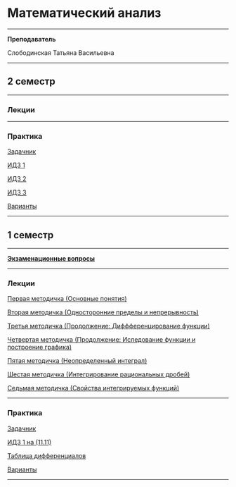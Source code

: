 # Математический анализ
____________
**Преподаватель**

Слободинская Татьяна Васильевна
___________
## 2 семестр
___________
### Лекции

_________
### Практика

[Задачник](../Files/MathematicalAnalysis/sem%201/berman.pdf)

[ИДЗ 1](../Files/MathematicalAnalysis/sem%202/Матан_ИДЗ_1.pdf)

[ИДЗ 2](../Files/MathematicalAnalysis/sem%202/Матан_ИДЗ_2.pdf)

[ИДЗ 3](../Files/MathematicalAnalysis/sem%202/Матан_ИДЗ_3.pdf)

[Варианты](../Files/MathematicalAnalysis/sem%202/Variants_sem_2.md)
___________
## 1 семестр
___________
[**Экзаменационные вопросы**](../Files/MathematicalAnalysis/sem%201/Матан%20вопросы%20к%20экзамену.pdf)
_________
### Лекции

[Первая методичка (Основные понятия)](../Files/MathematicalAnalysis/sem%201/MatanMetodichka1.pdf)

[Вторая методичка (Односторонние пределы и непрерывность)](../Files/MathematicalAnalysis/sem%201/MatanMetodichka2.pdf)

[Третья методичка (Продолжение: Диффференцирование функции)](../Files/MathematicalAnalysis/sem%201/MatanMetodichka3.pdf)

[Четвертая методичка (Продолжение: Иследование функции и построение графика)](../Files/MathematicalAnalysis/sem%201/MatanMetodichka4.pdf)

[Пятая методичка (Неопределенный интеграл)](../Files/MathematicalAnalysis/sem%201/MatanMetodichka5.pdf)

[Шестая методичка (Интегрирование рациональных дробей)](../Files/MathematicalAnalysis/sem%201/MatanMetodichka6.pdf)

[Седьмая методичка (Свойства интегрируемых функций)](../Files/MathematicalAnalysis/sem%201/MatanMetodichka7.pdf)
_________
### Практика

[Задачник](../Files/MathematicalAnalysis/sem%201/berman.pdf)

[ИДЗ 1 на (11.11)](../Files/MathematicalAnalysis/sem%201/ИДЗ%201.pdf)

[Таблица дифференциалов](../Files/MathematicalAnalysis/sem%201/IMG_20211116_153228.jpg) 

[Варианты](https://github.com/Veldorn/SPbGTI/blob/main/Archive/Files/Documents/GroupList_1_sem.md)
___________
